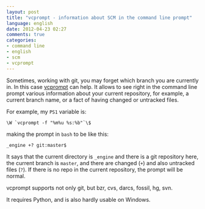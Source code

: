 ```yaml
---
layout: post
title: "vcprompt - information about SCM in the command line prompt"
language: english
date: 2012-04-23 02:27
comments: true
categories: 
- command line
- english
- scm
- vcprompt
---
```

Sometimes, working with git, you may forget which branch you are currently in. In this case [vcprompt][] can help. It allows to see right in the command line prompt various information about your current repository, for example, a current branch name, or a fact of having changed or untracked files.

For example, my `PS1` variable is:

    \W `vcprompt -f "%m%u %s:%b"`\$

making the prompt in `bash` to be like this:

    _engine +? git:master$
    
It says that the current directory is `_engine` and there is a git repository here, the current branch is `master`, and there are changed (`+`) and also untracked files (`?`). If there is no repo in the current repository, the prompt will be normal.

[vcprompt]: https://github.com/djl/vcprompt

vcprompt supports not only git, but bzr, cvs, darcs, fossil, hg, svn.

It requires Python, and is also hardly usable on Windows.
